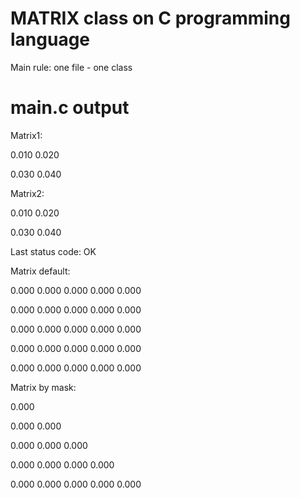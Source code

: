 # MATRIX class on C programming language
Main rule: one file - one class

# main.c output
Matrix1:

0.010   0.020	

0.030   0.040	

Matrix2:

0.010   0.020

0.030   0.040

Last status code: OK

Matrix default:

0.000   0.000   0.000   0.000   0.000

0.000   0.000   0.000   0.000   0.000

0.000   0.000   0.000   0.000   0.000

0.000   0.000   0.000   0.000   0.000

0.000   0.000   0.000   0.000   0.000

Matrix by mask:

0.000	

0.000  0.000	

0.000  0.000  0.000	

0.000  0.000  0.000  0.000	

0.000  0.000  0.000  0.000  0.000	

